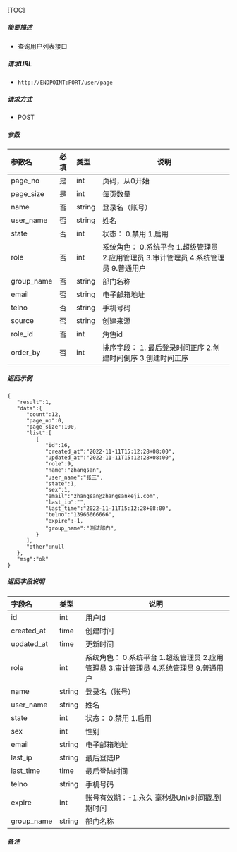 [TOC]

##### 简要描述

- 查询用户列表接口

##### 请求URL

- ` http://ENDPOINT:PORT/user/page `

##### 请求方式

- POST

##### 参数

| 参数名        | 必填  | 类型     | 说明                                                   |
|:-----------|:----|:-------|------------------------------------------------------|
| page_no    | 是   | int    | 页码，从0开始                                              |
| page_size  | 是   | int    | 每页数量                                                 |
| name       | 否   | string | 登录名（账号）                                              |
| user_name  | 否   | string | 姓名                                                   |
| state      | 否   | int    | 状态： 0.禁用 1.启用                                        |
| role       | 否   | int    | 系统角色： 0.系统平台 1.超级管理员 2.应用管理员 3.审计管理员 4.系统管理员  9.普通用户 |
| group_name | 否   | string | 部门名称                                                 |
| email      | 否   | string | 电子邮箱地址                                               |
| telno      | 否   | string | 手机号码                                                 |
| source     | 否   | string | 创建来源                                                 |
| role_id    | 否   | int    | 角色id                                                 |
| order_by   | 否   | int    | 排序字段： 1. 最后登录时间正序 2.创建时间倒序 3.创建时间正序                  |

##### 返回示例

``` 
{
   "result":1,
   "data":{
      "count":12,
      "page_no":0,
      "page_size":100,
      "list":[
         {
            "id":16,
            "created_at":"2022-11-11T15:12:28+08:00",
            "updated_at":"2022-11-11T15:12:28+08:00",
            "role":9,
            "name":"zhangsan",
            "user_name":"张三",
            "state":1,
            "sex":1,
            "email":"zhangsan@zhangsankeji.com",
            "last_ip":"",
            "last_time":"2022-11-11T15:12:28+08:00",
            "telno":"13966666666",
            "expire":-1,
            "group_name":"测试部门",
         }
      ],
      "other":null
   },
   "msg":"ok"
}
```

##### 返回字段说明

| 字段名         | 类型     | 说明                                                                    |
|:------------|:-------|-----------------------------------------------------------------------|
| id          | int    | 用户id                                                                  |
| created_at  | time   | 创建时间                                                                  |
| updated_at  | time   | 更新时间                                                                  |
| role        | int    | 系统角色： 0.系统平台 1.超级管理员 2.应用管理员 3.审计管理员 4.系统管理员  9.普通用户 |
| name        | string | 登录名（账号）                                                               |
| user_name   | string | 姓名                                                                    |
| state       | int    | 状态： 0.禁用 1.启用                                                         |
| sex         | int    | 性别                                                                    |
| email       | string | 电子邮箱地址                                                                |
| last_ip     | string | 最后登陆IP                                                                |
| last_time   | time   | 最后登陆时间                                                                |
| telno       | string | 手机号码                                                                  |
| expire      | int    | 账号有效期：-1.永久 毫秒级Unix时间戳.到期时间                                           |
| group_name  | string | 部门名称                                                                  |

##### 备注
